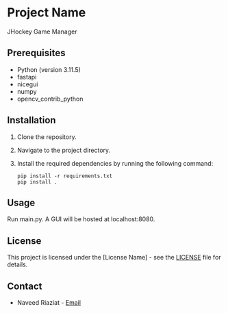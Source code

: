 # Project Name

JHockey Game Manager

## Prerequisites

- Python (version 3.11.5)
- fastapi
- nicegui
- numpy
- opencv_contrib_python

## Installation

1. Clone the repository.
2. Navigate to the project directory.
3. Install the required dependencies by running the following command:

    ```shell
    pip install -r requirements.txt
    pip install .
    ```

## Usage

Run main.py. A GUI will be hosted at localhost:8080.

## License

This project is licensed under the [License Name] - see the [LICENSE](LICENSE) file for details.

## Contact

- Naveed Riaziat - [Email](mailto:nriaziatl@jhu.edu)

